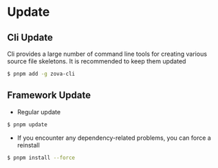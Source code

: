 # Update

## Cli Update

Cli provides a large number of command line tools for creating various source file skeletons. It is recommended to keep them updated

```bash
$ pnpm add -g zova-cli
```

## Framework Update

- Regular update

```bash
$ pnpm update
```

- If you encounter any dependency-related problems, you can force a reinstall

```bash
$ pnpm install --force
```
